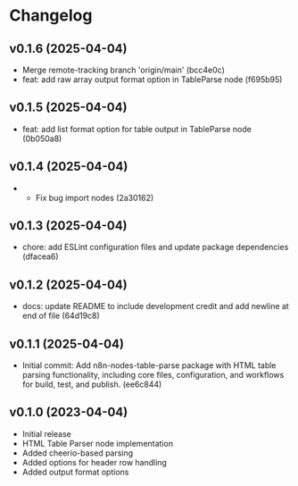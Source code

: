 # Changelog

## v0.1.6 (2025-04-04)

- Merge remote-tracking branch 'origin/main' (bcc4e0c)
- feat: add raw array output format option in TableParse node (f695b95)

## v0.1.5 (2025-04-04)

- feat: add list format option for table output in TableParse node (0b050a8)

## v0.1.4 (2025-04-04)

- - Fix bug import nodes (2a30162)

## v0.1.3 (2025-04-04)

- chore: add ESLint configuration files and update package dependencies (dfacea6)

## v0.1.2 (2025-04-04)

- docs: update README to include development credit and add newline at end of file (64d19c8)

## v0.1.1 (2025-04-04)

- Initial commit: Add n8n-nodes-table-parse package with HTML table parsing functionality, including core files, configuration, and workflows for build, test, and publish. (ee6c844)

## v0.1.0 (2023-04-04)

- Initial release
- HTML Table Parser node implementation
- Added cheerio-based parsing
- Added options for header row handling
- Added output format options 